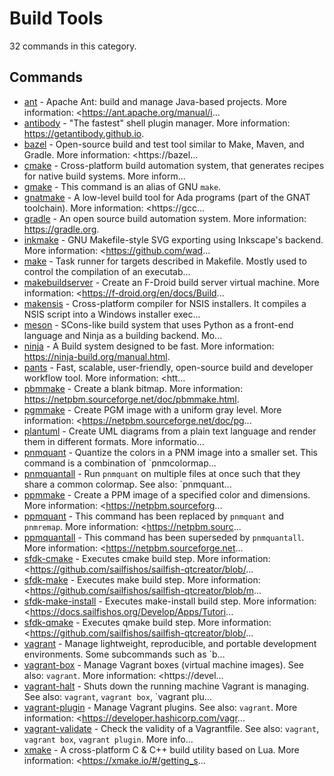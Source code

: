 # Build Tools

32 commands in this category.

## Commands

- [ant](./ant.md) - Apache Ant: build and manage Java-based projects. More information: <https://ant.apache.org/manual/i...
- [antibody](./antibody.md) - "The fastest" shell plugin manager. More information: <https://getantibody.github.io>.
- [bazel](./bazel.md) - Open-source build and test tool similar to Make, Maven, and Gradle. More information: <https://bazel...
- [cmake](./cmake.md) - Cross-platform build automation system, that generates recipes for native build systems. More inform...
- [gmake](./gmake.md) - This command is an alias of GNU `make`.
- [gnatmake](./gnatmake.md) - A low-level build tool for Ada programs (part of the GNAT toolchain). More information: <https://gcc...
- [gradle](./gradle.md) - An open source build automation system. More information: <https://gradle.org>.
- [inkmake](./inkmake.md) - GNU Makefile-style SVG exporting using Inkscape's backend. More information: <https://github.com/wad...
- [make](./make.md) - Task runner for targets described in Makefile. Mostly used to control the compilation of an executab...
- [makebuildserver](./makebuildserver.md) - Create an F-Droid build server virtual machine. More information: <https://f-droid.org/en/docs/Build...
- [makensis](./makensis.md) - Cross-platform compiler for NSIS installers. It compiles a NSIS script into a Windows installer exec...
- [meson](./meson.md) - SCons-like build system that uses Python as a front-end language and Ninja as a building backend. Mo...
- [ninja](./ninja.md) - A Build system designed to be fast. More information: <https://ninja-build.org/manual.html>.
- [pants](./pants.md) - Fast, scalable, user-friendly, open-source build and developer workflow tool. More information: <htt...
- [pbmmake](./pbmmake.md) - Create a blank bitmap. More information: <https://netpbm.sourceforge.net/doc/pbmmake.html>.
- [pgmmake](./pgmmake.md) - Create PGM image with a uniform gray level. More information: <https://netpbm.sourceforge.net/doc/pg...
- [plantuml](./plantuml.md) - Create UML diagrams from a plain text language and render them in different formats. More informatio...
- [pnmquant](./pnmquant.md) - Quantize the colors in a PNM image into a smaller set. This command is a combination of `pnmcolormap...
- [pnmquantall](./pnmquantall.md) - Run `pnmquant` on multiple files at once such that they share a common colormap. See also: `pnmquant...
- [ppmmake](./ppmmake.md) - Create a PPM image of a specified color and dimensions. More information: <https://netpbm.sourceforg...
- [ppmquant](./ppmquant.md) - This command has been replaced by `pnmquant` and `pnmremap`. More information: <https://netpbm.sourc...
- [ppmquantall](./ppmquantall.md) - This command has been superseded by `pnmquantall`. More information: <https://netpbm.sourceforge.net...
- [sfdk-cmake](./sfdk-cmake.md) - Executes cmake build step. More information: <https://github.com/sailfishos/sailfish-qtcreator/blob/...
- [sfdk-make](./sfdk-make.md) - Executes make build step. More information: <https://github.com/sailfishos/sailfish-qtcreator/blob/m...
- [sfdk-make-install](./sfdk-make-install.md) - Executes make-install build step. More information: <https://docs.sailfishos.org/Develop/Apps/Tutori...
- [sfdk-qmake](./sfdk-qmake.md) - Executes qmake build step. More information: <https://github.com/sailfishos/sailfish-qtcreator/blob/...
- [vagrant](./vagrant.md) - Manage lightweight, reproducible, and portable development environments. Some subcommands such as `b...
- [vagrant-box](./vagrant-box.md) - Manage Vagrant boxes (virtual machine images). See also: `vagrant`. More information: <https://devel...
- [vagrant-halt](./vagrant-halt.md) - Shuts down the running machine Vagrant is managing. See also: `vagrant`, `vagrant box`, `vagrant plu...
- [vagrant-plugin](./vagrant-plugin.md) - Manage Vagrant plugins. See also: `vagrant`. More information: <https://developer.hashicorp.com/vagr...
- [vagrant-validate](./vagrant-validate.md) - Check the validity of a Vagrantfile. See also: `vagrant`, `vagrant box`, `vagrant plugin`. More info...
- [xmake](./xmake.md) - A cross-platform C & C++ build utility based on Lua. More information: <https://xmake.io/#/getting_s...
